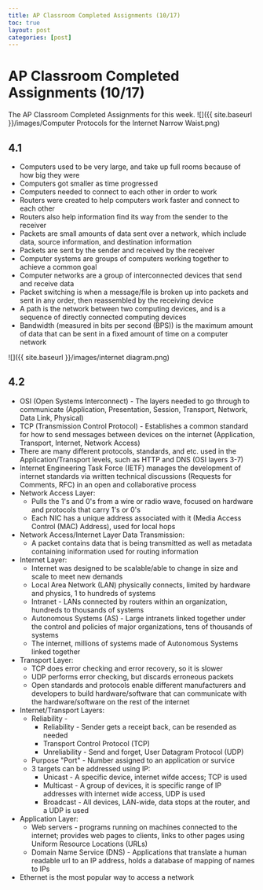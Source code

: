 ```yaml
---
title: AP Classroom Completed Assignments (10/17)
toc: true
layout: post
categories: [post]
---
```

# AP Classroom Completed Assignments (10/17)

The AP Classroom Completed Assignments for this week. 
![]({{ site.baseurl }}/images/Computer Protocols for the Internet Narrow Waist.png)

## 4.1
- Computers used to be very large, and take up full rooms because of how big they were
- Computers got smaller as time progressed
- Computers needed to connect to each other in order to work
- Routers were created to help computers work faster and connect to each other
- Routers also help information find its way from the sender to the receiver
- Packets are small amounts of data sent over a network, which include data, source information, and destination information
- Packets are sent by the sender and received by the receiver
- Computer systems are groups of computers working together to achieve a common goal
- Computer networks are a group of interconnected devices that send and receive data
- Packet switching is when a message/file is broken up into packets and sent in any order, then reassembled by the receiving device
- A path is the network between two computing devices, and is a sequence of directly connected computing devices
- Bandwidth (measured in bits per second (BPS)) is the maximum amount of data that can be sent in a fixed amount of time on a computer network

![]({{ site.baseurl }}/images/internet diagram.png)

## 4.2
- OSI (Open Systems Interconnect) - The layers needed to go through to communicate (Application, Presentation, Session, Transport, Network, Data Link, Physical)
- TCP (Transmission Control Protocol) - Establishes a common standard for how to send messages between devices on the internet (Application, Transport, Internet, Network Access)
- There are many different protocols, standards, and etc. used in the Application/Transport levels, such as HTTP and DNS (OSI layers 3-7)
- Internet Engineering Task Force (IETF) manages the development of internet standards via written technical discussions (Requests for Comments, RFC) in an open and collaborative process
- Network Access Layer:
  - Pulls the 1's and 0's from a wire or radio wave, focused on hardware and protocols that carry 1's or 0's 
  - Each NIC has a unique address associated with it (Media Access Control (MAC) Address), used for local hops
- Network Access/Internet Layer Data Transmission:
  - A packet contains data that is being transmitted as well as metadata containing iniformation used for routing information
- Internet Layer:
  - Internet was designed to be scalable/able to change in size and scale to meet new demands
  - Local Area Network (LAN) physically connects, limited by hardware and physics, 1 to hundreds of systems
  - Intranet - LANs connected by routers within an organization, hundreds to thousands of systems
  - Autonomous Systems (AS) - Large intranets linked together under the control and policies of major organizations, tens of thousands of systems
  - The internet, millions of systems made of Autonomous Systems linked together
- Transport Layer:
  - TCP does error checking and error recovery, so it is slower
  - UDP performs error checking, but discards erroneous packets
  - Open standards and protocols enable different manufacturers and developers to build hardware/software that can communicate with the hardware/software on the rest of the internet
- Internet/Transport Layers:
  - Reliability - 
    - Reliability - Sender gets a receipt back, can be resended as needed
    - Transport Control Protocol (TCP)
    - Unreliability - Send and forget, User Datagram Protocol (UDP)
  - Purpose "Port" - Number assigned to an application or survice
  - 3 targets can be addressed using IP:
    - Unicast - A specific device, internet wifde access; TCP is used
    - Multicast - A group of devices, it is specific range of IP addresses with internet wide access, UDP is used
    - Broadcast - All devices, LAN-wide, data stops at the router, and a UDP is used
- Application Layer:
  - Web servers - programs running on machines connected to the internet; provides web pages to clients, links to other pages using Uniform Resource Locations (URLs)
  - Domain Name Service (DNS) - Applications that translate a human readable url to an IP address, holds a database of mapping of names to IPs
- Ethernet is the most popular way to access a network 